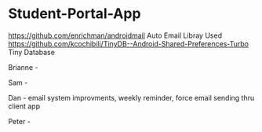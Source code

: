 # Student-Portal-App

https://github.com/enrichman/androidmail Auto Email Libray Used
https://github.com/kcochibili/TinyDB--Android-Shared-Preferences-Turbo Tiny Database

Brianne - 

Sam - 

Dan - email system improvments, weekly reminder, force email sending thru client app

Peter - 
